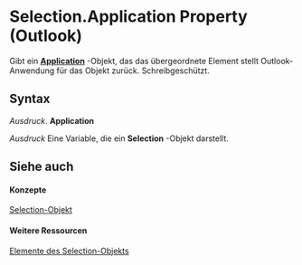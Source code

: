 
# Selection.Application Property (Outlook)

Gibt ein  **[Application](797003e7-ecd1-eccb-eaaf-32d6ddde8348.md)** -Objekt, das das übergeordnete Element stellt Outlook-Anwendung für das Objekt zurück. Schreibgeschützt.


## Syntax

 _Ausdruck_. **Application**

 _Ausdruck_ Eine Variable, die ein **Selection** -Objekt darstellt.


## Siehe auch


#### Konzepte


[Selection-Objekt](0b06a3ce-0445-db8f-e6e8-bb7bd469c50f.md)
#### Weitere Ressourcen


[Elemente des Selection-Objekts](http://msdn.microsoft.com/library/c79922d4-aa76-ff48-f163-8161fa1ae0a8%28Office.15%29.aspx)